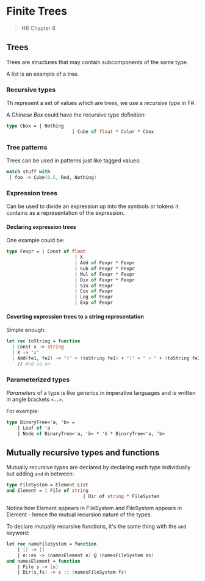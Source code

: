# Finite Trees

> HR Chapter 6

## Trees

Trees are structures that may contain subcomponents of the same type.

A list is an example of a tree.

### Recursive types

Th represent a set of values which are trees, we use a *recursive type* in F#.

A *Chinese Box* could have the recursive type definition:

```fsharp
type Cbox = | Nothing
						| Cube of float * Color * Cbox
```

### Tree patterns

Trees can be used in patterns just like tagged values:

```fsharp
match stuff with
 | foo -> Cube(0.5, Red, Nothing)
```

### Expression trees

Can be used to divide an expression up into the symbols or tokens it contains as a representation of the expression.

#### Declaring expression trees

One example could be:

```fsharp
type Fexpr = | Const of float
						 | X
						 | Add of Fexpr * Fexpr
						 | Sub of Fexpr * Fexpr
						 | Mul of Fexpr * Fexpr
						 | Div of Fexpr * Fexpr
						 | Sin of Fexpr
						 | Cos of Fexpr
						 | Log of Fexpr
						 | Exp of Fexpr
```

#### Coverting expression trees to a string representation

Simple enough:

```fsharp
let rec toString = function
  | Const x -> string
  | X -> "x"
  | Add(fe1, fe2) -> "(" + (toString fe1) + ")" + " + " + (toString fe2) + ")"
	// And so on
```

### Parameterized types

*Parameters* of a type is like generics in imperative languages and is written in angle brackets `<..>`.

For example:

```fsharp
type BinaryTree<'a, 'b> =
	| Leaf of 'a
	| Node of BinaryTree<'a, 'b> * 'b * BinaryTree<'a, 'b>
```

## Mutually recursive types and functions

Mutually recursive types are declared by declaring each type individually but adding `and` in between:

```fsharp
type FileSystem = Element List
and Element = | File of string
							| Dir of string * FileSystem
```

Notice how Element appears in FileSystem and FileSystem appears in Element - hence the mutual recursion nature of the types.

To declare mutually recursive functions, it's the same thing with the `and` keyword:

```fsharp
let rec nameFileSystem = function
	| [] -> []
	| e::es -> (namesElement e) @ (namesFileSystem es)
and namesElement = function
	| File s -> [s]
	| Dir(s,fs) -> s :: (namesFileSystem fs)
```
